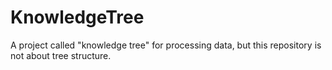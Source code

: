 # KnowledgeTree
A project called "knowledge tree" for processing data, but this repository is not about tree structure.
